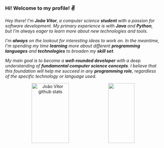 ### **Hi! Welcome to my profile!** ✌️

*Hey there! I'm **João Vitor**, a computer science **student** with a passion for software development. My primary experience is with **Java** and **Python**, but I'm always eager to learn more about new technologies and tools.*

*I'm **always** on the lookout for interesting ideas to work on. In the meantime, I'm spending my time **learning** more about different **programming languages** and **technologies** to broaden my **skill set**.*

*My main goal is to become a **well-rounded developer** with a deep understanding of **fundamental computer science concepts**. I believe that this foundation will help me succeed in any **programming role**, regardless of the specific technology or language used.*

<div align="center">  
  <img width="49%" height="195px" src="https://github-readme-stats.vercel.app/api?username=joaovcguerra&show_icons=true&count_private=true&hide_border=true&title_color=00bfbf&icon_color=00bfbf&text_color=c9d1d9&bg_color=0d1117" alt="João Vitor github stats" /> 
  <img width="41%" height="195px" src="https://github-readme-stats.vercel.app/api/top-langs/?username=joaovcguerra&layout=compact&hide_border=true&title_color=00bfbf&text_color=00bfbf&bg_color=0d1117" />
</div>
